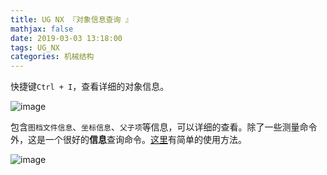 ```yaml
---
title: UG NX 『对象信息查询 』
mathjax: false
date: 2019-03-03 13:18:00
tags: UG_NX
categories: 机械结构
---
```



快捷键`Ctrl + I`，查看详细的对象信息。

![image](http://image.huvjie.com/190303-03_img01.jpg)

<!--more-->

包含`图档文件信息`、`坐标信息`、`父子项`等信息，可以详细的查看。除了一些测量命令外，这是一个很好的**信息**查询命令。[这里](http://www.rjzxw.com/se-20195-153.html)有简单的使用方法。

![image](http://image.huvjie.com/190303-03_img02.jpg)

